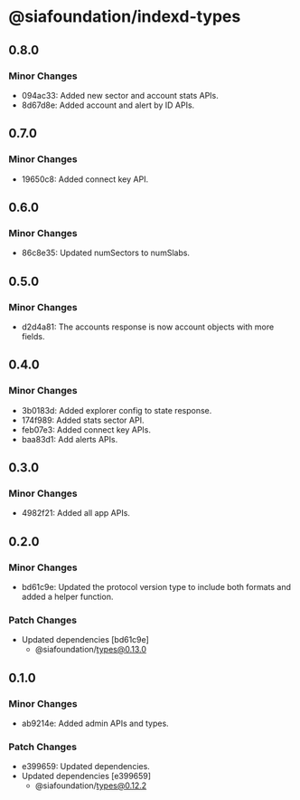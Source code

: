 # @siafoundation/indexd-types

## 0.8.0

### Minor Changes

- 094ac33: Added new sector and account stats APIs.
- 8d67d8e: Added account and alert by ID APIs.

## 0.7.0

### Minor Changes

- 19650c8: Added connect key API.

## 0.6.0

### Minor Changes

- 86c8e35: Updated numSectors to numSlabs.

## 0.5.0

### Minor Changes

- d2d4a81: The accounts response is now account objects with more fields.

## 0.4.0

### Minor Changes

- 3b0183d: Added explorer config to state response.
- 174f989: Added stats sector API.
- feb07e3: Added connect key APIs.
- baa83d1: Add alerts APIs.

## 0.3.0

### Minor Changes

- 4982f21: Added all app APIs.

## 0.2.0

### Minor Changes

- bd61c9e: Updated the protocol version type to include both formats and added a helper function.

### Patch Changes

- Updated dependencies [bd61c9e]
  - @siafoundation/types@0.13.0

## 0.1.0

### Minor Changes

- ab9214e: Added admin APIs and types.

### Patch Changes

- e399659: Updated dependencies.
- Updated dependencies [e399659]
  - @siafoundation/types@0.12.2
